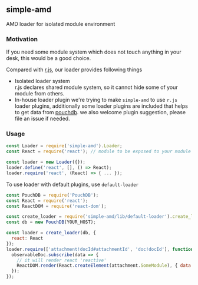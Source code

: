 simple-amd
----------

AMD loader for isolated module environment

### Motivation

If you need some module system which does not touch anything in your desk, this would be a good choice.

Compared with [r.js](https://github.com/jrburke/r.js/), our loader provides following things

* Isolated loader system  
r.js declares shared module system, so it cannot hide some of your module from others.
* In-house loader plugin
we're trying to make `simple-amd` to use `r.js` loader plugins, additionally
some loader plugins are included that helps to get data from [pouchdb](http://pouchdb.com/). 
we also welcome plugin suggestion, please file an issue if needed.

### Usage

```javascript
const Loader = require('simple-amd').Loader;
const React = require('react'); // module to be exposed to your module system.

const loader = new Loader({});
loader.define('react', [], () => React);
loader.require('react', (React) => { ... });
```

To use loader with default plugins, use `default-loader`

```javascript
const PouchDB = require('PouchDB');
const React = require('react');
const ReactDOM = require('react-dom');

const create_loader = require('simple-amd/lib/default-loader').create_loader;
const db = new PouchDB(YOUR_HOST);

const loader = create_loader(db, {
  react: React
});
loader.require(['attachment!docId#attachmentId', 'doc!docId'], function(attachment, observableDoc) {
  observableDoc.subscribe(data => {
    // it will render react 'reactive'
    ReactDOM.render(React.createElement(attachment.SomeModule), { data: data });
  });
});
```
